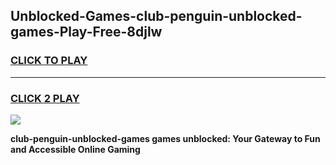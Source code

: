 
## Unblocked-Games-club-penguin-unblocked-games-Play-Free-8djlw
<h3>
<a href="https://premium76.site?title=club-penguin-unblocked-games&ref=18A">CLICK TO PLAY</a></h3>
<hr>

<h3>
<a href="https://premium76.site?title=club-penguin-unblocked-games&ref=18A">CLICK 2 PLAY</a>
  
</h3>

<a href="https://premium76.site?title=club-penguin-unblocked-games&ref=18A"><img src="https://clearcache.store/games.png"></a>


**club-penguin-unblocked-games games unblocked: Your Gateway to Fun and Accessible Online Gaming**
